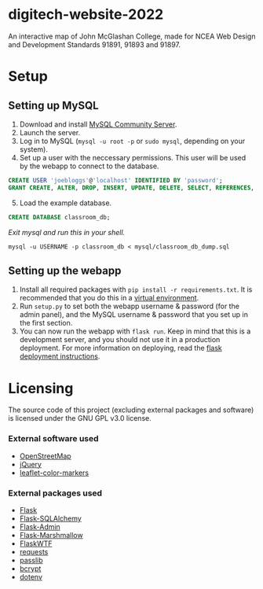 # digitech-website-2022
An interactive map of John McGlashan College, made for NCEA Web Design and Development Standards 91891, 91893 and 91897.
<!-- Insert an image preview here when project is finished -- # Features section? -->

# Setup 
## Setting up MySQL 
1. Download and install [MySQL Community Server](https://dev.mysql.com/downloads/mysql/).
2. Launch the server. 
3. Log in to MySQL (`mysql -u root -p` or `sudo mysql`, depending on your system).
4. Set up a user with the neccessary permissions. This user will be used by the webapp to connect to the database.
```sql
CREATE USER 'joebloggs'@'localhost' IDENTIFIED BY 'password';
GRANT CREATE, ALTER, DROP, INSERT, UPDATE, DELETE, SELECT, REFERENCES, RELOAD on *.* TO 'joebloggs'@'localhost' WITH GRANT OPTION;
```
5. Load the example database. 
```sql
CREATE DATABASE classroom_db;
```
*Exit mysql and run this in your shell.*
```shell
mysql -u USERNAME -p classroom_db < mysql/classroom_db_dump.sql
```

## Setting up the webapp
1. Install all required packages with `pip install -r requirements.txt`. It is recommended that you do this in a [virtual environment](https://www.dataquest.io/blog/a-complete-guide-to-python-virtual-environments/).
2. Run `setup.py` to set both the webapp username & password (for the admin panel), and the MySQL username & password that you set up in the first section.
3. You can now run the webapp with `flask run`. Keep in mind that this is a development server, and you should not use it in a production deployment. For more information on deploying, read the [flask deployment instructions](https://flask.palletsprojects.com/en/2.2.x/deploying/).

# Licensing
The source code of this project (excluding external packages and software) is licensed under the GNU GPL v3.0 license.

### External software used
- [OpenStreetMap](https://www.openstreetmap.org/copyright)
- [jQuery](https://jquery.org/license/)
- [leaflet-color-markers](https://github.com/pointhi/leaflet-color-markers/blob/master/LICENSE)

### External packages used 
- [Flask](https://flask.palletsprojects.com/en/2.1.x/license/)
- [Flask-SQLAlchemy](https://flask-sqlalchemy.palletsprojects.com/en/2.x/license/)
- [Flask-Admin](https://github.com/flask-admin/flask-admin/blob/master/LICENSE)
- [Flask-Marshmallow](https://flask-marshmallow.readthedocs.io/en/latest/license.html)
- [FlaskWTF](https://flask-wtf.readthedocs.io/en/0.15.x/license/)
- [requests](https://github.com/psf/requests/blob/main/LICENSE)
- [passlib](https://passlib.readthedocs.io/en/stable/copyright.html)
- [bcrypt](https://github.com/pyca/bcrypt/blob/main/LICENSE)
- [dotenv](https://github.com/theskumar/python-dotenv/blob/master/LICENSE)
